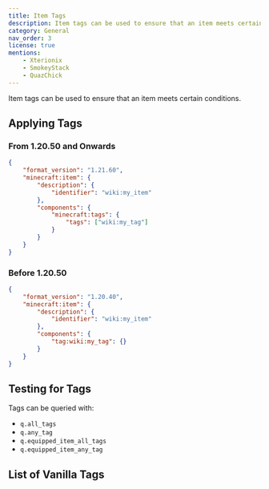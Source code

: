 ```yaml
---
title: Item Tags
description: Item tags can be used to ensure that an item meets certain conditions.
category: General
nav_order: 3
license: true
mentions:
    - Xterionix
    - SmokeyStack
    - QuazChick
---
```


Item tags can be used to ensure that an item meets certain conditions.

## Applying Tags

### From 1.20.50 and Onwards

<CodeHeader></CodeHeader>

```json
{
    "format_version": "1.21.60",
    "minecraft:item": {
        "description": {
            "identifier": "wiki:my_item"
        },
        "components": {
            "minecraft:tags": {
                "tags": ["wiki:my_tag"]
            }
        }
    }
}
```

### Before 1.20.50

<CodeHeader></CodeHeader>

```json
{
    "format_version": "1.20.40",
    "minecraft:item": {
        "description": {
            "identifier": "wiki:my_item"
        },
        "components": {
            "tag:wiki:my_tag": {}
        }
    }
}
```

## Testing for Tags

Tags can be queried with:

-   `q.all_tags`
-   `q.any_tag`
-   `q.equipped_item_all_tags`
-   `q.equipped_item_any_tag`

## List of Vanilla Tags

<Table data="vanilla_tags.json" />
